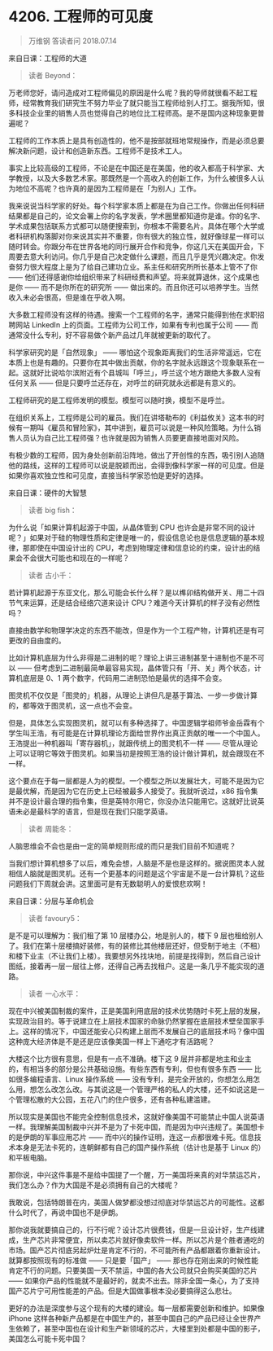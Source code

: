 # 4206. 工程师的可见度

> 万维钢 答读者问 2018.07.14

来自日课：工程师的大道

> 读者 Beyond：

万老师您好，请问造成对工程师偏见的原因是什么呢？我的导师就很看不起工程师，经常教育我们研究生不努力毕业了就只能当工程师给别人打工。据我所知，很多科技企业里的销售人员也觉得自己的地位比工程师高。是不是国内这种现象更普遍呢？

工程师的工作本质上是具有创造性的，他不是按部就班地常规操作，而是必须总要解决新问题，设计和创造新东西。工程师不是技术工人。

事实上比较高级的工程师，不论是在中国还是在美国，他的收入都高于科学家、大学教授，以及大多数艺术家。那既然是一个高收入的创新工作，为什么被很多人认为地位不高呢？也许真的是因为工程师是在「为别人」工作。

我来说说当科学家的好处。每个科学家本质上都是在为自己工作。你做出任何科研结果都是自己的，论文会署上你的名字发表，学术圈里都知道你是谁。你的名字、学术成果包括联系方式都可以随便搜索到，你根本不需要名片。具体在哪个大学或者科研机构落脚对你来说其实并不重要，你有很大的独立性，就好像球星一样可以随时转会。你跟分布在世界各地的同行展开合作和竞争，你这几天在美国开会，下周要去意大利访问。你几乎是自己决定做什么课题，而且几乎是凭兴趣决定。你发奋努力很大程度上是为了给自己建功立业。系主任和研究所所长基本上管不了你 —— 他们还得感谢你给组织带来了科研经费和声望。将来就算退休，这个成果也是你 —— 而不是你所在的研究所 —— 做出来的。而且你还可以培养学生。当然收入未必会很高，但是谁在乎收入啊。

大多数工程师没有这样的待遇。搜索一个工程师的名字，通常只能得到他在求职招聘网站 LinkedIn 上的页面。工程师为公司工作，如果有专利也属于公司 —— 而通常没什么专利，好不容易做个新产品过几年就被更新的取代了。

科学家研究的是「自然现象」 —— 哪怕这个现象距离我们的生活非常遥远，它在本质上也是有趣的。只要你在其中做出贡献，你的名字就永远跟这个现象联系在一起。这就好比说哈尔滨附近有个县城叫「呼兰」，呼兰这个地方跟绝大多数人没有任何关系 —— 但是只要呼兰还存在，对呼兰的研究就永远都是有意义的。

工程师研究的是工程师发明的模型。模型可以随时换，模型不是呼兰。

在组织关系上，工程师是公司的雇员。我们在讲塔勒布的《利益攸关》这本书的时候有一期叫《雇员和冒险家》，其中讲到，雇员可以说是一种风险策略。为什么销售人员认为自己比工程师强？也许就是因为销售人员要更直接地面对风险。

有极少数的工程师，因为身处创新前沿阵地，做出了开创性的东西，吸引别人追随他的路线，这样的工程师可以说是脱颖而出，会得到像科学家一样的可见度。但是如果你喜欢独立性和可见度，直接当科学家恐怕是更好的选择。

来自日课：硬件的大智慧

> 读者 big fish：

为什么说「如果计算机起源于中国，从晶体管到 CPU 也许会是非常不同的设计呢？」如果对于硅的物理性质和定律是唯一的，假设信息论也是信息逻辑的基本规律，那即使在中国设计出的 CPU，考虑到物理定律和信息论的约束，设计出的结果会不会很大可能也和现在的一样呢？

> 读者 古小千：

若计算机起源于东亚文化，那么可能会长什么样？是以榫卯结构做开关、用二十四节气来运算，还是结合经络穴道来设计 CPU？难道今天计算机的样子没有必然性吗？

直接由数学和物理学决定的东西不能改，但是作为一个工程产物，计算机还是有可更改的自由度的。

比如计算机底层为什么非得是二进制的呢？理论上讲三进制甚至十进制也不是不可以 —— 但考虑到二进制最简单最容易实现，晶体管只有「开、关」两个状态，计算机底层是 0、1 两个数字，代码用二进制恐怕是最优的选择不会变。

图灵机不仅仅是「图灵的」机器，从理论上讲但凡是基于算法、一步一步做计算的，都等效于图灵机，这一点也不会变。

但是，具体怎么实现图灵机，就可以有多种选择了。中国逻辑学祖师爷金岳霖有个学生叫王浩，有可能是在计算机理论方面给世界作出真正贡献的唯一一个中国人。王浩提出一种机器叫「寄存器机」，就跟传统上的图灵机不一样 —— 尽管从理论上可以证明它等效于图灵机。如果当初是按照王浩的设计做计算机，就会跟现在不一样。

这个要点在于每一层都是人为的模型。一个模型之所以发展壮大，可能不是因为它是最优解，而是因为它在历史上已经被最多人接受了。我就听说过，x86 指令集并不是设计最合理的指令集，但是英特尔用它，你没办法只能用它。这就好比说英语未必是最科学的语言，但是现在我们只能学英语。

> 读者 周能冬：

人脑思维会不会也是由一定的简单规则形成的而只是我们目前不知道呢？

当我们想计算机想多了以后，难免会想，人脑是不是也是这样的。据说图灵本人就相信人脑就是图灵机。还有一个更基本的问题是这个宇宙是不是一台计算机？这些问题我们下周就会讲。这里面可是有无数聪明人的爱恨悲欢啊！

来自日课：分层与革命机会

> 读者 favoury5：

是不是可以理解为：我们租了第 10 层楼办公，地是别人的，楼下 9 层也租给别人了。我们在第十层楼搞好装修，有的装修比其他楼层还好，但受制于地主（不租）和楼下业主（不让我们上楼）。我要想另外找块地，前提是找得到，然后自己设计图纸，接着再一层一层往上修，还得自己再去找租户。这是一条几乎不能实现的道路。

> 读者 一心水平：

现在中兴被美国制裁的案件，正是美国利用底层的技术优势随时卡死上层的发展，实现政治目的。等于说建立在上层技术国家的命脉仍然掌握在底层技术壁垒国家手上。这样的情况下，中国还能安心只构建上层而不发展自己的底层技术吗？像中国这种庞大经济体是不是还是应该像美国一样上下通吃才有活路呢？

大楼这个比方很有意思，但是有一点不准确。楼下这 9 层并非都是地主和业主的，有相当多的部分是公共基础设施。有些东西有专利，但也有很多东西 —— 比如很多编程语言、Linux 操作系统 —— 没有专利，是完全开放的，你想怎么用怎么用，想怎么改怎么改。与其说这是一个管理严格的私人的大楼，还不如说这是一个管理松散的大公园，五花八门的住户很多，还有各种私建滥建。

所以现实是美国也不能完全控制信息技术，这就好像美国不可能禁止中国人说英语一样。我理解美国制裁中兴并不是为了卡死中国，而是因为中兴违规了。美国想卡的是伊朗的军事应用芯片 —— 而中兴的操作证明，连这一点都很难卡死。信息技术本身是无法卡死的，连朝鲜都有自己的国产操作系统（估计也是基于 Linux 的）和平板电脑。

那你说，中兴这件事是不是给中国提了一个醒，万一美国将来真的对华禁运芯片，我们怎么办？作为大国是不是必须拥有自己的大楼呢？

我敢说，包括特朗普在内，美国人做梦都没想过彻底对华禁运芯片的可能性。这都什么时代了，再说中国也不是伊朗。

那你说我就要搞自己的，行不行呢？设计芯片很费钱，但是一旦设计好，生产线建成，生产芯片非常便宜，所以卖芯片就好像卖软件一样。所以芯片是个胜者通吃的市场。国产芯片彻底另起炉灶是肯定不行的，不可能所有产品都跟着你重新设计。就算都按照现有的标准做 —— 只是要「国产」 —— 那也存在刚出来的时候性能肯定不行的问题。只要美国一天不禁运，中国的各大公司就只会购买美国的芯片 —— 如果你产品的性能就不是最好的，就卖不出去。除非全国一条心，为了支持国产芯片宁可用性能差的产品。但是大国做事根本没必要搞得这么悲壮。

更好的办法是深度参与这个现有的大楼的建设。每一层都需要创新和维护。如果像 iPhone 这样各种新产品都是在中国生产的，甚至中国自己的产品已经让全世界产生依赖了，甚至中国也在设计和生产新领域的芯片，大楼里到处都是中国的影子，美国怎么可能卡死中国？


